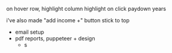 on hover row, highlight
column highlight on click
paydown years

i've also made "add income +" button stick to top

- email setup
- pdf reports, puppeteer + design
  - s
